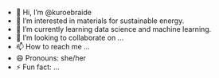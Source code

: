 - 👋 Hi, I’m @kuroebraide
- 👀 I’m interested in materials for sustainable energy. 
- 🌱 I’m currently learning data science and machine learning.
- 💞️ I’m looking to collaborate on ...
- 📫 How to reach me ...
- 😄 Pronouns: she/her
- ⚡ Fun fact: ...

<!---
kuroebraide/kuroebraide is a ✨ special ✨ repository because its `README.md` (this file) appears on your GitHub profile.
You can click the Preview link to take a look at your changes.
--->
